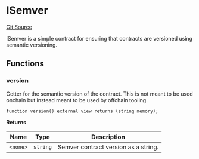 # ISemver

[Git Source](https://github.com/dwacfn/contracts/blob/67de895b15d7488b46908a69f0cb045943c5c770/src/interfaces/ISemver.sol)

ISemver is a simple contract for ensuring that contracts are versioned using semantic versioning.

## Functions

### version

Getter for the semantic version of the contract. This is not meant to be used onchain but instead meant to be used by
offchain tooling.

```solidity
function version() external view returns (string memory);
```

**Returns**

| Name     | Type     | Description                          |
| -------- | -------- | ------------------------------------ |
| `<none>` | `string` | Semver contract version as a string. |
